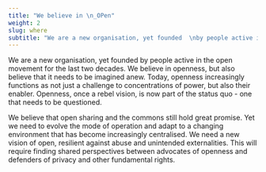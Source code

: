 ```yaml
---
title: "We believe in \n_OPen"
weight: 2
slug: where
subtitle: "We are a new organisation, yet founded  \nby people active in the open movement  \nfor the last two decades."
---
```

We are a new organisation, yet founded by people active in the open movement for the last two decades. We believe in openness, but also believe that it needs to be imagined anew. Today, openness increasingly functions as not just a challenge to concentrations of power, but also their enabler. Openness, once a rebel vision, is now part of the status quo - one that needs to be questioned.
<!--more-->
We believe that open sharing and the commons still hold great promise. Yet we need to evolve the mode of operation and adapt to  a changing environment that has become increasingly centralised. We need a new vision of open, resilient against abuse and unintended externalities. This will require finding shared perspectives between advocates of openness and defenders of privacy and other fundamental rights.
